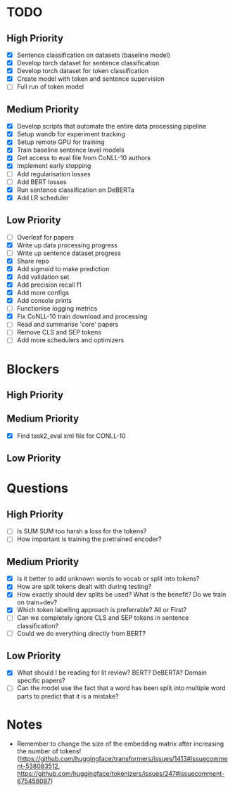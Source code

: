 # TODO

## High Priority

- [X] Sentence classification on datasets (baseline model)
- [X] Develop torch dataset for sentence classification
- [X] Develop torch dataset for token classification
- [X] Create model with token and sentence supervision
- [ ] Full run of token model

## Medium Priority

- [X] Develop scripts that automate the entire data processing pipeline
- [X] Setup wandb for experiment tracking
- [X] Setup remote GPU for training
- [X] Train baseline sentence level models
- [X] Get access to eval file from CoNLL-10 authors
- [X] Implement early stopping
- [ ] Add regularisation losses
- [ ] Add BERT losses
- [X] Run sentence classification on DeBERTa
- [X] Add LR scheduler

## Low Priority

- [ ] Overleaf for papers
- [X] Write up data processing progress
- [ ] Write up sentence dataset progress
- [X] Share repo
- [X] Add sigmoid to make prediction
- [X] Add validation set
- [X] Add precision recall f1
- [X] Add more configs
- [X] Add console prints
- [ ] Functionise logging metrics
- [X] Fix CoNLL-10 train download and processing
- [ ] Read and summarise 'core' papers
- [ ] Remove CLS and SEP tokens
- [ ] Add more schedulers and optimizers

# Blockers

## High Priority


## Medium Priority

- [X] Find task2_eval xml file for CONLL-10 

## Low Priority


# Questions

## High Priority

- [ ] Is SUM SUM too harsh a loss for the tokens?
- [ ] How important is training the pretrained encoder?

## Medium Priority

- [X] Is it better to add unknown words to vocab or split into tokens?
- [X] How are split tokens dealt with during testing?
- [X] How exactly should dev splits be used? What is the benefit? Do we train on train+dev?
- [X] Which token labelling approach is preferrable? All or First?
- [ ] Can we completely ignore CLS and SEP tokens in sentence classification?
- [ ] Could we do everything directly from BERT?

## Low Priority

- [X] What should I be reading for lit review? BERT? DeBERTA? Domain specific papers?
- [ ] Can the model use the fact that a word has been split into multiple word parts to predict that it is a mistake?

# Notes

- Remember to change the size of the embedding matrix after increasing the number of tokens! (https://github.com/huggingface/transformers/issues/1413#issuecomment-538083512, https://github.com/huggingface/tokenizers/issues/247#issuecomment-675458087)
